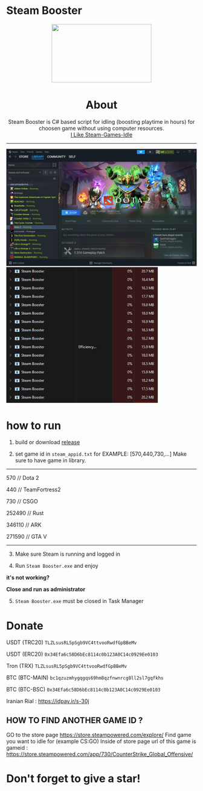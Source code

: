 # Steam Booster

<p align="center">
<img width="264.6" height="154" src="https://i.imgur.com/PUCBfA6.png">
</p>

<h1 align= "center"><b>
  About
  </b>
</h1>
<p align= "center">
Steam Booster is C# based script for idling (boosting playtime in hours) for choosen game without using computer resources.<br>
<a align= "center" href="https://github.com/Refloow/Steam-Games-Idle">I Like Steam-Games-Idle</a>
</p>
  <hr>


<img src="https://github.com/s-30j/Steam-Booster/blob/master/img.png"/>
<img src="https://github.com/s-30j/Steam-Booster/blob/master/img2.png"/>

# how to run

1. build or download [release]([https://github.com](https://github.com/s-30j/Steam-Booster/releases/))

2. set game id in `steam_appid.txt` for EXAMPLE: [570,440,730,...] Make sure to have game in library. 
<hr>

570 // Dota 2

440 // TeamFortress2

730 // CSGO

252490 // Rust

346110 // ARK

271590 // GTA V
<hr>

3. Make sure Steam is running and logged in

3. Run `Steam Booster.exe` and enjoy

**it's not working?**

**Close and run as administrator**

5. `Steam Booster.exe` must be closed in Task Manager

# Donate
USDT (TRC20) ```TLZLsusRL5pSgb9VC4ttvooRwdfGpBBeMv```

USDT (ERC20) ```0x34Efa6c58D6bEc8114c0b123A0C14c0929Ee0103```

Tron (TRX) ```TLZLsusRL5pSgb9VC4ttvooRwdfGpBBeMv```

BTC (BTC-MAIN) ```bc1qzuzmhygqgqs69hm8qzfnwnrcg8ll2sl7gqfkhs```

BTC (BTC-BSC) ```0x34Efa6c58D6bEc8114c0b123A0C14c0929Ee0103```

Iranian Rial : https://idpay.ir/s-30j

## HOW TO FIND ANOTHER GAME ID ? 

GO to the store page  https://store.steampowered.com/explore/
Find game you want to idle for (example CS:GO)
Inside of store page url of this game is gameid : https://store.steampowered.com/app/730/CounterStrike_Global_Offensive/

# Don't forget to give a star!
